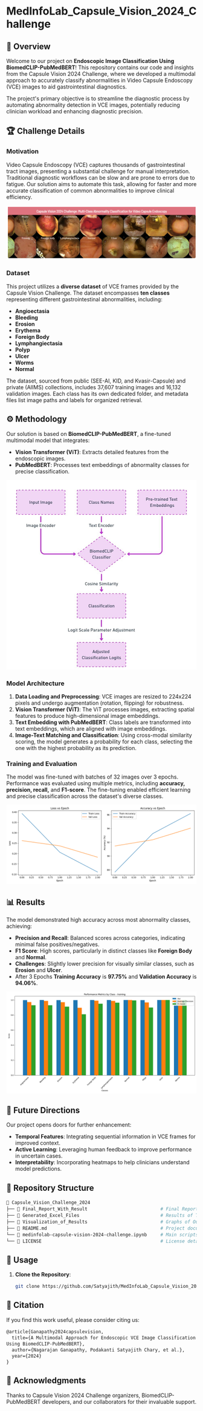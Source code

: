 # MedInfoLab_Capsule_Vision_2024_Challenge

## 🌟 Overview

Welcome to our project on **Endoscopic Image Classification Using BiomedCLIP-PubMedBERT**! This repository contains our code and insights from the Capsule Vision 2024 Challenge, where we developed a multimodal approach to accurately classify abnormalities in Video Capsule Endoscopy (VCE) images to aid gastrointestinal diagnostics.

The project's primary objective is to streamline the diagnostic process by automating abnormality detection in VCE images, potentially reducing clinician workload and enhancing diagnostic precision.

## 🏆 Challenge Details

### Motivation

Video Capsule Endoscopy (VCE) captures thousands of gastrointestinal tract images, presenting a substantial challenge for manual interpretation. Traditional diagnostic workflows can be slow and are prone to errors due to fatigue. Our solution aims to automate this task, allowing for faster and more accurate classification of common abnormalities to improve clinical efficiency.

![Capsule Vision Challenge 2024](https://github.com/Satyajithchary/MedInfoLab_Capsule_Vision_2024_Challenge/blob/main/Visualization_of_Results/CVC_2024_Headeer.jpg.png)
### Dataset

This project utilizes a **diverse dataset** of VCE frames provided by the Capsule Vision Challenge. The dataset encompasses **ten classes** representing different gastrointestinal abnormalities, including:

- **Angioectasia**
- **Bleeding**
- **Erosion**
- **Erythema**
- **Foreign Body**
- **Lymphangiectasia**
- **Polyp**
- **Ulcer**
- **Worms**
- **Normal**

The dataset, sourced from public (SEE-AI, KID, and Kvasir-Capsule) and private (AIIMS) collections, includes 37,607 training images and 16,132 validation images. Each class has its own dedicated folder, and metadata files list image paths and labels for organized retrieval.

## ⚙️ Methodology

Our solution is based on **BiomedCLIP-PubMedBERT**, a fine-tuned multimodal model that integrates:

- **Vision Transformer (ViT)**: Extracts detailed features from the endoscopic images.
- **PubMedBERT**: Processes text embeddings of abnormality classes for precise classification.
  
![Pipeline of Project](https://github.com/Satyajithchary/MedInfoLab_Capsule_Vision_2024_Challenge/blob/main/Visualization_of_Results/Pipeline_of_Project.jpg)


### Model Architecture

1. **Data Loading and Preprocessing**: VCE images are resized to 224x224 pixels and undergo augmentation (rotation, flipping) for robustness.
2. **Vision Transformer (ViT)**: The ViT processes images, extracting spatial features to produce high-dimensional image embeddings.
3. **Text Embedding with PubMedBERT**: Class labels are transformed into text embeddings, which are aligned with image embeddings.
4. **Image-Text Matching and Classification**: Using cross-modal similarity scoring, the model generates a probability for each class, selecting the one with the highest probability as its prediction.

### Training and Evaluation

The model was fine-tuned with batches of 32 images over 3 epochs. Performance was evaluated using multiple metrics, including **accuracy, precision, recall,** and **F1-score**. The fine-tuning enabled efficient learning and precise classification across the dataset's diverse classes.

![Training and Testing](https://github.com/Satyajithchary/MedInfoLab_Capsule_Vision_2024_Challenge/blob/main/Visualization_of_Results/final_training_history.jpg)
## 📊 Results

The model demonstrated high accuracy across most abnormality classes, achieving:

- **Precision and Recall**: Balanced scores across categories, indicating minimal false positives/negatives.
- **F1 Score**: High scores, particularly in distinct classes like **Foreign Body** and **Normal**.
- **Challenges**: Slightly lower precision for visually similar classes, such as **Erosion** and **Ulcer**.
- After 3 Epochs **Training Accuracy** is **97.75%** and **Validation Accuracy** is **94.06%**.
  
![Final_per_Class_Metrics_training](https://github.com/Satyajithchary/MedInfoLab_Capsule_Vision_2024_Challenge/blob/main/Visualization_of_Results/final_per_class_metrics_training.jpg)
## 🚀 Future Directions

Our project opens doors for further enhancement:

- **Temporal Features**: Integrating sequential information in VCE frames for improved context.
- **Active Learning**: Leveraging human feedback to improve performance in uncertain cases.
- **Interpretability**: Incorporating heatmaps to help clinicians understand model predictions.

## 📂 Repository Structure

```bash
📂 Capsule_Vision_Challenge_2024
├── 📂 Final_Report_With_Result                           # Final Report with proper Results
├── 📂 Generated_Excel_Files                              # Results of Training, Validation and Testing Data 
├── 📂 Visualization_of_Results                           # Graphs of Outputs for comparison
├── 📄 README.md                                          # Project documentation
└── 📄 medinfolab-capsule-vision-2024-challenge.ipynb     # Main scripts for data processing and model training
└── 📄 LICENSE                                            # License details
```

## 🔗 Usage

1. **Clone the Repository**:
   ```bash
   git clone https://github.com/Satyajith/MedInfoLab_Capsule_Vision_2024_Challenge.git
   ```

## 💼 Citation

If you find this work useful, please consider citing us:

```
@article{Ganapathy2024capsulevision,
  title={A Multimodal Approach for Endoscopic VCE Image Classification Using BiomedCLIP-PubMedBERT},
  author={Nagarajan Ganapathy, Podakanti Satyajith Chary, et al.},
  year={2024}
}
```

## 🎉 Acknowledgments

Thanks to Capsule Vision 2024 Challenge organizers, BiomedCLIP-PubMedBERT developers, and our collaborators for their invaluable support.
